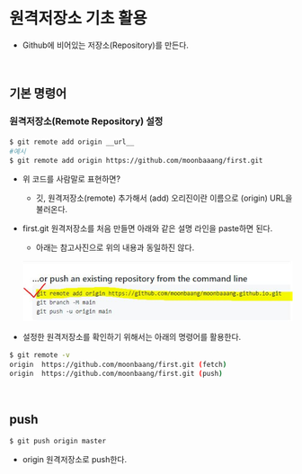 # 원격저장소 기초 활용

* Github에 비어있는 저장소(Repository)를 만든다.

</br>

## 기본 명령어

### 원격저장소(Remote Repository) 설정

```bash
$ git remote add origin __url__
#예시
$ git remote add origin https://github.com/moonbaaang/first.git
```

* 위 코드를 사람말로 표현하면?

  * 깃, 원격저장소(remote) 추가해서 (add) 오리진이란 이름으로 (origin) URL을 불러온다.

* first.git 원격저장소를 처음 만들면 아래와 같은 설명 라인을 paste하면 된다. 

  * 아래는 참고사진으로 위의 내용과 동일하진 않다.

  ![info](markdown_image/info.JPG)
  
* 설정한 원격저장소를 확인하기 위해서는 아래의 명령어를 활용한다.

```bash
$ git remote -v
origin  https://github.com/moonbaang/first.git (fetch)
origin  https://github.com/moonbaang/first.git (push)
```

</br>

## push

```bash
$ git push origin master
```

* origin 원격저장소로 push한다.